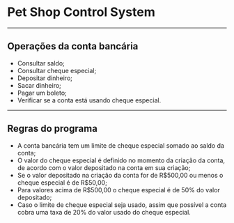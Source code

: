 # Pet Shop Control System

---

## Operações da conta bancária

* Consultar saldo;
* Consultar cheque especial;
* Depositar dinheiro;
* Sacar dinheiro;
* Pagar um boleto;
* Verificar se a conta está usando cheque especial.

---

## Regras do programa

* A conta bancária tem um limite de cheque especial somado ao saldo da conta;
* O valor do cheque especial é definido no momento da criação da conta, de acordo com o valor depositado na conta em sua criação;
* Se o valor depositado na criação da conta for de R\$500,00 ou menos o cheque especial é de R\$50,00;
* Para valores acima de R\$500,00 o cheque especial é de 50% do valor depositado;
* Caso o limite de cheque especial seja usado, assim que possível a conta cobra uma taxa de 20% do valor usado do cheque especial.